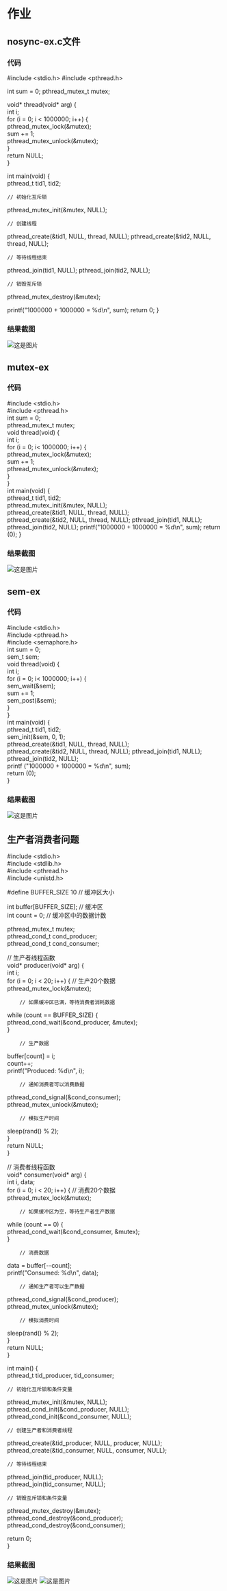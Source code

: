 # 作业
## nosync-ex.c文件
### 代码
#include <stdio.h>
#include <pthread.h>

int sum = 0;
pthread_mutex_t mutex;

void* thread(void* arg) {  
    int i;  
    for (i = 0; i < 1000000; i++) {  
        pthread_mutex_lock(&mutex);  
        sum += 1;  
        pthread_mutex_unlock(&mutex);  
    }  
    return NULL;  
}  

int main(void) {  
    pthread_t tid1, tid2;  

    // 初始化互斥锁  
    
   pthread_mutex_init(&mutex, NULL); 

    // 创建线程
   pthread_create(&tid1, NULL, thread, NULL);
   pthread_create(&tid2, NULL, thread, NULL);

    // 等待线程结束
   pthread_join(tid1, NULL);
   pthread_join(tid2, NULL);

    // 销毁互斥锁
   pthread_mutex_destroy(&mutex);

   printf("1000000 + 1000000 = %d\n", sum);
   return 0;
}
### 结果截图
![这是图片]( https://github.com/whananane/work2/blob/main/nosync.png "nosync")
## mutex-ex
### 代码
#include <stdio.h>  
#include <pthread.h>  
int sum = 0;  
pthread_mutex_t mutex;  
void thread(void) {  
    int i;  
    for (i = 0; i< 1000000; i++) {  
    pthread_mutex_lock(&mutex);  
    sum += 1;  
    pthread_mutex_unlock(&mutex);  
    }  
}  
int main(void) {  
    pthread_t tid1, tid2;  
    pthread_mutex_init(&mutex, NULL);  
    pthread_create(&tid1, NULL, thread, NULL);  
    pthread_create(&tid2, NULL, thread, NULL);
    pthread_join(tid1, NULL);
    pthread_join(tid2, NULL);
    printf("1000000 + 1000000 = %d\n", sum);
    return (0);
}
### 结果截图
![这是图片](https://github.com/whananane/work2/blob/main/mutex.png "mutex")  
## sem-ex
### 代码
#include <stdio.h>  
#include <pthread.h>  
#include <semaphore.h>  
int sum = 0;  
sem_t sem;  
void thread(void) {  
    int i;  
    for (i = 0; i< 1000000; i++) {  
    sem_wait(&sem);  
    sum += 1;  
    sem_post(&sem);  
    }  
}  
int main(void) {  
    pthread_t tid1, tid2;  
    sem_init(&sem, 0, 1);  
    pthread_create(&tid1, NULL, thread, NULL);  
    pthread_create(&tid2, NULL, thread, NULL); 
    pthread_join(tid1, NULL);  
    pthread_join(tid2, NULL);  
    printf ("1000000 + 1000000 = %d\n", sum);   
    return (0);  
}  
### 结果截图
![这是图片](https://github.com/whananane/work2/blob/main/sem-ex.png "sem-ex") 
## 生产者消费者问题
#include <stdio.h>  
#include <stdlib.h>  
#include <pthread.h>  
#include <unistd.h>  

#define BUFFER_SIZE 10  // 缓冲区大小  
 
int buffer[BUFFER_SIZE];  // 缓冲区  
int count = 0;  // 缓冲区中的数据计数  

pthread_mutex_t mutex;  
pthread_cond_t cond_producer;  
pthread_cond_t cond_consumer;  

// 生产者线程函数  
void* producer(void* arg) {  
    int i;  
    for (i = 0; i < 20; i++) {  // 生产20个数据  
        pthread_mutex_lock(&mutex);  
        
        // 如果缓冲区已满，等待消费者消耗数据     
        
   while (count == BUFFER_SIZE) {  
          pthread_cond_wait(&cond_producer, &mutex);  
        }  

        // 生产数据    
   buffer[count] = i;  
        count++;  
        printf("Produced: %d\n", i);  

        // 通知消费者可以消费数据  
   pthread_cond_signal(&cond_consumer);  
        pthread_mutex_unlock(&mutex);  

        // 模拟生产时间  
   sleep(rand() % 2);  
    }  
    return NULL;   
}  

// 消费者线程函数  
void* consumer(void* arg) {  
    int i, data;  
    for (i = 0; i < 20; i++) {  // 消费20个数据  
        pthread_mutex_lock(&mutex); 

        // 如果缓冲区为空，等待生产者生产数据  
   while (count == 0) {  
            pthread_cond_wait(&cond_consumer, &mutex);  
        }  

        // 消费数据  
   data = buffer[--count];  
        printf("Consumed: %d\n", data);  

        // 通知生产者可以生产数据  
   pthread_cond_signal(&cond_producer);  
        pthread_mutex_unlock(&mutex);  

        // 模拟消费时间  
   sleep(rand() % 2);  
    }  
    return NULL;  
}  

int main() {  
    pthread_t tid_producer, tid_consumer;  

    // 初始化互斥锁和条件变量  
   pthread_mutex_init(&mutex, NULL);  
    pthread_cond_init(&cond_producer, NULL);  
    pthread_cond_init(&cond_consumer, NULL);  

    // 创建生产者和消费者线程  
   pthread_create(&tid_producer, NULL, producer, NULL);  
    pthread_create(&tid_consumer, NULL, consumer, NULL);  

    // 等待线程结束  
   pthread_join(tid_producer, NULL);  
    pthread_join(tid_consumer, NULL);  

    // 销毁互斥锁和条件变量  
   pthread_mutex_destroy(&mutex);  
    pthread_cond_destroy(&cond_producer);  
    pthread_cond_destroy(&cond_consumer);  

   return 0;  
}  
### 结果截图
![这是图片](https://github.com/whananane/work2/blob/main/inducer2.png "inducer1")
![这是图片](https://github.com/whananane/work2/blob/main/inducer1.png "inducer2") 

